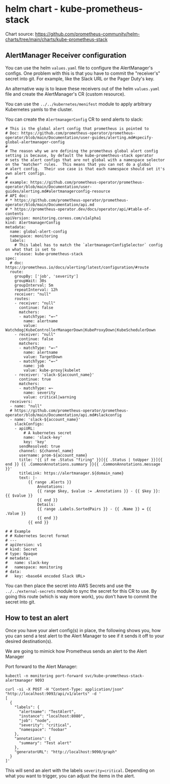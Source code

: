 # helm chart - kube-prometheus-stack

Chart source: https://github.com/prometheus-community/helm-charts/tree/main/charts/kube-prometheus-stack

## AlertManager Receiver configuration
You can use the helm `values.yaml` file to configure the AlertManager's configs.  One problem with this
is that you have to commit the "receiver's" secret into git.  For example, like the Slack URL or the
Pager Duty's key. 

An alternative way is to leave these receivers out of the helm `values.yaml` file and create the
AlertManager's CR (custom resource).

You can use the `../../kubernetes/menifest` module to apply arbitrary Kubernetes yamls to the cluster.

You can create the `AlertmanagerConfig` CR to send alerts to slack:
```
# This is the global alert config that prometheus is pointed to
# Doc: https://github.com/prometheus-operator/prometheus-operator/blob/main/Documentation/user-guides/alerting.md#specify-global-alertmanager-config
#
# The reason why we are defining the prometheus global alert config setting is because, by default the kube-prometheus-stack operator
# sets the alert configs that are not global with a namespace selector on the "matcher" rules.  This means that you can not do a global
# alert config.  Their use case is that each namespace should set it's own alert configs.
#
# example: https://github.com/prometheus-operator/prometheus-operator/blob/main/Documentation/user-guides/alerting.md#alertmanagerconfig-resource
# API doc: 
# * https://github.com/prometheus-operator/prometheus-operator/blob/main/Documentation/api.md
# * https://prometheus-operator.dev/docs/operator/api/#table-of-contents
apiVersion: monitoring.coreos.com/v1alpha1
kind: AlertmanagerConfig
metadata:
  name: global-alert-config
  namespace: monitoring
  labels:
    # This label has to match the `alertmanagerConfigSelector` config on what that is set to
    release: kube-prometheus-stack
spec:
  # doc: https://prometheus.io/docs/alerting/latest/configuration/#route
  route:
    groupBy: ['job', 'severity']
    groupWait: 30s
    groupInterval: 5m
    repeatInterval: 12h
    receiver: "null"
    routes:
    - receiver: "null"
      continue: false
      matchers:
      - matchType: "=~"
        name: alertname
        value: Watchdog|KubeControllerManagerDown|KubeProxyDown|KubeSchedulerDown
    - receiver: "null"
      continue: false
      matchers:
      - matchType: "=~"
        name: alertname
        value: TargetDown
      - matchType: "=~"
        name: job
        value: kube-proxy|kubelet
    - receiver: 'slack-${account_name}'
      continue: true
      matchers:
      - matchType: =~
        name: severity
        value: critical|warning
  receivers:
  - name: "null"
  # https://github.com/prometheus-operator/prometheus-operator/blob/main/Documentation/api.md#slackconfig
  - name: 'slack-${account_name}'
    slackConfigs:
    - apiURL:
        # A kubernetes secret
        name: 'slack-key'
        key: 'key'
      sendResolved: true
      channel: ${channel_name}
      username: prom-${account_name}
      title: '{{ if ne .Status "firing" }}[{{ .Status | toUpper }}]{{ end }} {{ .CommonAnnotations.summary }}{{ .CommonAnnotations.message }}'
      titleLink: https://alertmanager.${domain_name}
      text: |-
          {{ range .Alerts }}
              Annotations:
              {{ range $key, $value := .Annotations }} - {{ $key }}: {{ $value }}
              {{ end }}
              Details:
              {{ range .Labels.SortedPairs }} - {{ .Name }} = {{ .Value }}
              {{ end }}
          {{ end }}

# # Example
# # Kubernetes Secret format
# ---
# apiVersion: v1
# kind: Secret
# type: Opaque
# metadata:
#   name: slack-key
#   namespace: monitoring
# data:
#   key: <base64 encoded Slack URL>
```

You can then place the secret into AWS Secrets and use the `../../external-secrets` module to 
sync the secret for this CR to use.  By going this route (which is way more work), you don't
have to commit the secret into git.

## How to test an alert
Once you have your alert config(s) in place, the following shows you, how you can send a test alert to the Alert Manager to see if it sends it off to your desired destination(s).

We are going to mimick how Prometheus sends an alert to the Alert Manager

Port forward to the Alert Manager:
```
kubectl -n monitoring port-forward svc/kube-prometheus-stack-alertmanager 9093
```



```
curl -si -X POST -H "Content-Type: application/json" "http://localhost:9093/api/v1/alerts" -d '
[
  {
    "labels": {
      "alertname": "TestAlert",
      "instance": "localhost:8080",
      "job": "node",
      "severity": "critical",
      "namespace": "foobar"
    },
    "annotations": {
      "summary": "Test alert"
    },
    "generatorURL": "http://localhost:9090/graph"
  }
]'
```

This will send an alert with the labels `severity=critical`.  Depending on what you want to trigger, you can adjust the items in the alert.
